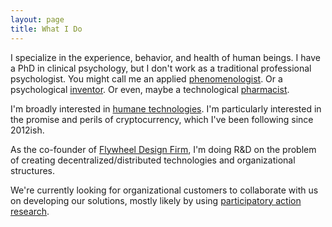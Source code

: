 ```yaml
---
layout: page
title: What I Do
---
```


I specialize in the experience, behavior, and health of human beings. I have a PhD in clinical psychology, but I don't work as a traditional professional psychologist. You might call me an applied [phenomenologist](https://en.wikipedia.org/wiki/Phenomenology_(philosophy)). Or a psychological [inventor](https://www.merriam-webster.com/dictionary/inventor). Or even, maybe a technological [pharmacist](https://en.wikipedia.org/wiki/Pharmakon_(philosophy)).  

I'm broadly interested in [humane technologies](http://humanetech.com/). I'm particularly interested in the promise and perils of cryptocurrency, which I've been following since 2012ish.  

As the co-founder of [Flywheel Design Firm](https://flywheeldesignfirm.com/), I'm doing R&D on the problem of creating decentralized/distributed technologies and organizational structures.

We're currently looking for organizational customers to collaborate with us on developing our solutions, mostly likely by using [participatory action research](https://participaction.wordpress.com/whatpar/defining-par/).